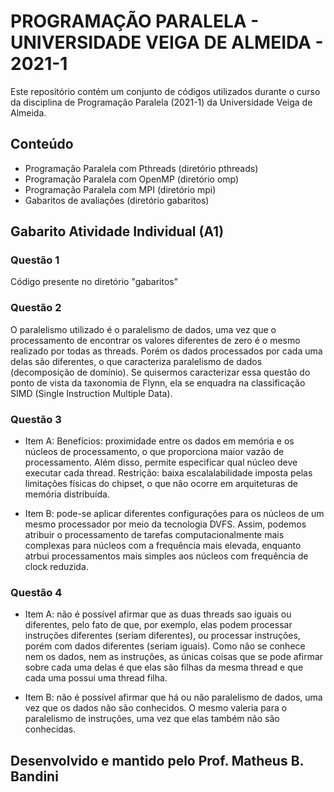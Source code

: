 # PROGRAMAÇÃO PARALELA - UNIVERSIDADE VEIGA DE ALMEIDA - 2021-1

Este repositório contém um conjunto de códigos utilizados durante o curso da disciplina de Programação Paralela (2021-1) da Universidade Veiga de Almeida.

## Conteúdo

* Programação Paralela com Pthreads (diretório pthreads)
* Programação Paralela com OpenMP (diretório omp)
* Programação Paralela com MPI (diretório mpi)
* Gabaritos de avaliações (diretório gabaritos)

## Gabarito Atividade Individual (A1)

### Questão 1

Código presente no diretório "gabaritos"

### Questão 2

O paralelismo utilizado é o paralelismo de dados, uma vez que o processamento de encontrar os valores diferentes de zero é o mesmo realizado por todas as threads. Porém os dados processados por cada uma delas são diferentes, o que caracteriza paralelismo de dados (decomposição de domínio). Se quisermos caracterizar essa questão do ponto de vista da taxonomia de Flynn, ela se enquadra na classificação SIMD (Single Instruction Multiple Data).

### Questão 3

* Item A: Benefícios: proximidade entre os dados em memória e os núcleos de processamento, o que proporciona maior vazão de processamento. Além disso, permite especificar qual núcleo deve executar cada thread. Restrição: baixa escalalabilidade imposta pelas limitações físicas do chipset, o que não ocorre em arquiteturas de memória distribuída.

* Item B: pode-se aplicar diferentes configurações para os núcleos de um mesmo processador por meio da tecnologia DVFS. Assim, podemos atribuir o processamento de tarefas computacionalmente mais complexas para núcleos com a frequência mais elevada, enquanto atrbui processamentos mais simples aos núcleos com frequência de clock reduzida.

### Questão 4

* Item A: não é possível afirmar que as duas threads sao iguais ou diferentes, pelo fato de que, por exemplo, elas podem processar instruções diferentes (seriam diferentes), ou processar instruções, porém com dados diferentes (seriam iguais). Como não se conhece nem os dados, nem as instruções, as únicas coisas que se pode afirmar sobre cada uma delas é que elas são filhas da mesma thread e que cada uma possui uma thread filha.

* Item B: não é possível afirmar que há ou não paralelismo de dados, uma vez que os dados não são conhecidos. O mesmo valeria para o paralelismo de instruções, uma vez que elas também não são conhecidas.

## Desenvolvido e mantido pelo Prof. Matheus B. Bandini